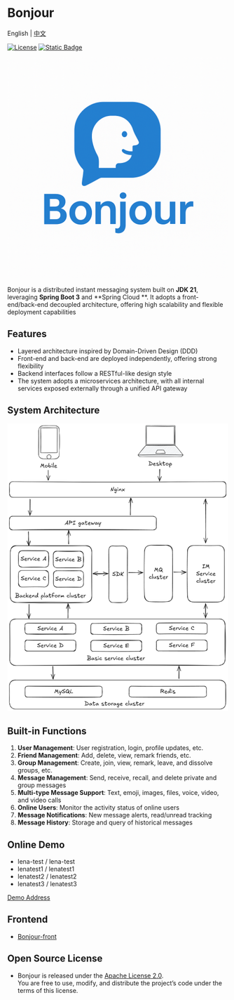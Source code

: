 # Bonjour

English | [中文](README_cn.md "查看中文版")

[![License](https://img.shields.io/badge/License-Apache_2.0-blue.svg)](LICENSE)
[![Static Badge](https://img.shields.io/badge/Demo-Bonjour-blue.svg)](http://117.72.85.211:8898/ "Click to visit the online demo")

![Bonjour](docs/bonjour_logo.png)

Bonjour is a distributed instant messaging system built on **JDK 21**, leveraging **Spring Boot 3** and **Spring Cloud
**.
It adopts a front-end/back-end decoupled architecture, offering high scalability and flexible deployment
capabilities

## Features

- Layered architecture inspired by Domain-Driven Design (DDD)
- Front-end and back-end are deployed independently, offering strong flexibility
- Backend interfaces follow a RESTful-like design style
- The system adopts a microservices architecture, with all internal services exposed externally through a unified API
  gateway

## System Architecture

![System Architecture Diagram](docs/arch.excalidraw.png)

## Built-in Functions

1. **User Management**: User registration, login, profile updates, etc.
2. **Friend Management**: Add, delete, view, remark friends, etc.
3. **Group Management**: Create, join, view, remark, leave, and dissolve groups, etc.
4. **Message Management**: Send, receive, recall, and delete private and group messages
5. **Multi-type Message Support**: Text, emoji, images, files, voice, video, and video calls
6. **Online Users**: Monitor the activity status of online users
7. **Message Notifications**: New message alerts, read/unread tracking
8. **Message History**: Storage and query of historical messages

## Online Demo

- lena-test / lena-test
- lenatest1 / lenatest1
- lenatest2 / lenatest2
- lenatest3 / lenatest3

[Demo Address](http://117.72.85.211:8898/ "Click to visit the online demo")

## Frontend

- [Bonjour-front](https://github.com/JunjianD/Bonjour-front "Access the Bonjour frontend repository")

## Open Source License

- Bonjour is released under the [Apache License 2.0](LICENSE "View License").  
  You are free to use, modify, and distribute the project’s code under the terms of this license.

